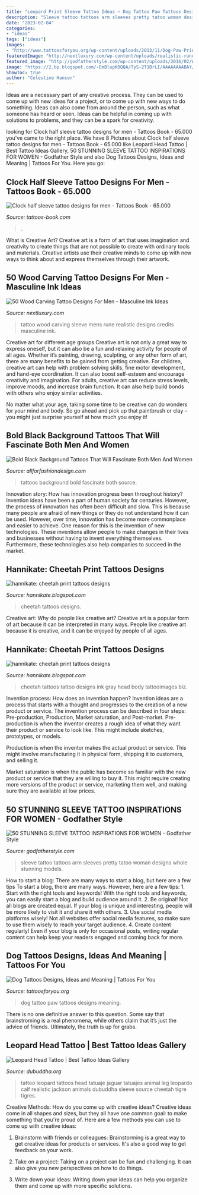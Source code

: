 ```yaml
---
title: "Leopard Print Sleeve Tattoo Ideas ~ Dog Tattoo Paw Tattoos Designs Meaning"
description: "Sleeve tattoo tattoos arm sleeves pretty tatoo woman designs whole stunning models"
date: "2023-02-04"
categories:
- "ideas"
tags: ["ideas"]
images:
- "http://www.tattoosforyou.org/wp-content/uploads/2013/11/Dog-Paw-Print-Tattoo.jpg"
featuredImage: "http://nextluxury.com/wp-content/uploads/realistic-rune-wood-carving-mens-knotwork-full-sleeve-tattoo.jpg"
featured_image: "http://godfatherstyle.com/wp-content/uploads/2016/02/Women-Tattoo-Design-Ideas-Full-Sleeve-Tattoo-Design-For-Girls..jpg"
image: "https://2.bp.blogspot.com/-EmBlupKDQQA/TyS-2T1BrLI/AAAAAAAABAY/MG_4fMfqmv0/s1600/cheetah-tattoos-for-girls.jpg"
ShowToc: true
author: "Celestine Hansen"
---
```



Ideas are a necessary part of any creative process. They can be used to come up with new ideas for a project, or to come up with new ways to do something. Ideas can also come from around the person, such as what someone has heard or seen. Ideas can be helpful in coming up with solutions to problems, and they can be a spark for creativity.

	

		
looking for Clock half sleeve tattoo designs for men - Tattoos Book - 65.000 you've came to the right place. We have 8 Pictures about Clock half sleeve tattoo designs for men - Tattoos Book - 65.000 like Leopard Head Tattoo | Best Tattoo Ideas Gallery, 50 STUNNING SLEEVE TATTOO INSPIRATIONS FOR WOMEN - Godfather Style and also Dog Tattoos Designs, Ideas and Meaning | Tattoos For You. Here you go:
		
    
## Clock Half Sleeve Tattoo Designs For Men - Tattoos Book - 65.000

<img loading=lazy src="https://tattoos-book.com/wp-content/uploads/2016/02/clock-half-sleeve-tattoo-designs-for-men.jpg" onerror="this.onerror=null;this.src='https://tse3.mm.bing.net/th?id=OIP.CA2juQcr-z7Jln_oa8PZ7gHaJ4&amp;pid=15.1';" alt="Clock half sleeve tattoo designs for men - Tattoos Book - 65.000">

_Source: tattoos-book.com_

>. 

	

What is Creative Art?
Creative art is a form of art that uses imagination and creativity to create things that are not possible to create with ordinary tools and materials. Creative artists use their creative minds to come up with new ways to think about and express themselves through their artwork.

    
## 50 Wood Carving Tattoo Designs For Men - Masculine Ink Ideas

<img loading=lazy src="http://nextluxury.com/wp-content/uploads/realistic-rune-wood-carving-mens-knotwork-full-sleeve-tattoo.jpg" onerror="this.onerror=null;this.src='https://tse1.mm.bing.net/th?id=OIP.fGoRFc5DfEVywJtZ92UdVwHaHa&amp;pid=15.1';" alt="50 Wood Carving Tattoo Designs For Men - Masculine Ink Ideas">

_Source: nextluxury.com_

>tattoo wood carving sleeve mens rune realistic designs credits masculine ink. 

	

Creative art for different age groups
Creative art is not only a great way to express oneself, but it can also be a fun and relaxing activity for people of all ages. Whether it’s painting, drawing, sculpting, or any other form of art, there are many benefits to be gained from getting creative.
For children, creative art can help with problem solving skills, fine motor development, and hand-eye coordination. It can also boost self-esteem and encourage creativity and imagination. For adults, creative art can reduce stress levels, improve moods, and increase brain function. It can also help build bonds with others who enjoy similar activities.

No matter what your age, taking some time to be creative can do wonders for your mind and body. So go ahead and pick up that paintbrush or clay – you might just surprise yourself at how much you enjoy it!

    
## Bold Black Background Tattoos That Will Fascinate Both Men And Women

<img loading=lazy src="https://allforfashiondesign.com/wp-content/uploads/2020/06/black-background-tattoos-7-600x895.jpg" onerror="this.onerror=null;this.src='https://tse3.mm.bing.net/th?id=OIP.IBjGY8PvwySPH0OU7aENHAHaLD&amp;pid=15.1';" alt="Bold Black Background Tattoos That Will Fascinate Both Men And Women">

_Source: allforfashiondesign.com_

>tattoos background bold fascinate both source. 

	

Innovation story: How has innovation progress been throughout history?
Invention ideas have been a part of human society for centuries. However, the process of innovation has often been difficult and slow. This is because many people are afraid of new things or they do not understand how it can be used. However, over time, innovation has become more commonplace and easier to achieve. One reason for this is the invention of new technologies. These inventions allow people to make changes in their lives and businesses without having to invent everything themselves. Furthermore, these technologies also help companies to succeed in the market.

    
## Hannikate: Cheetah Print Tattoos Designs

<img loading=lazy src="http://4.bp.blogspot.com/-nNrY9Yu-crE/TyS-sQPDmwI/AAAAAAAABAA/Ee2wRf5esXw/s1600/cheetah-print-tattoos-pics.jpg" onerror="this.onerror=null;this.src='https://tse4.mm.bing.net/th?id=OIP.YP-RG4ml-B4UxH8rjRiQzgHaJ4&amp;pid=15.1';" alt="hannikate: cheetah print tattoos designs">

_Source: hannikate.blogspot.com_

>cheetah tattoos designs. 

	

Creative art: Why do people like creative art?
Creative art is a popular form of art because it can be interpreted in many ways. People like creative art because it is creative, and it can be enjoyed by people of all ages.

    
## Hannikate: Cheetah Print Tattoos Designs

<img loading=lazy src="https://2.bp.blogspot.com/-EmBlupKDQQA/TyS-2T1BrLI/AAAAAAAABAY/MG_4fMfqmv0/s1600/cheetah-tattoos-for-girls.jpg" onerror="this.onerror=null;this.src='https://tse2.mm.bing.net/th?id=OIP.ptu3qRPoG78zUtZ1TvgeBAHaJ3&amp;pid=15.1';" alt="hannikate: cheetah print tattoos designs">

_Source: hannikate.blogspot.com_

>cheetah tattoos tattoo designs ink gray head body tattooimages biz. 

	

Invention process: How does an invention happen?
Invention ideas are a process that starts with a thought and progresses to the creation of a new product or service. The invention process can be described in four steps: Pre-production, Production, Market saturation, and Post-market.
Pre-production is when the inventor creates a rough idea of what they want their product or service to look like. This might include sketches, prototypes, or models.

Production is when the inventor makes the actual product or service. This might involve manufacturing it in physical form, shipping it to customers, and selling it.

Market saturation is when the public has become so familiar with the new product or service that they are willing to buy it. This might require creating more versions of the product or service, marketing them well, and making sure they are available at low prices.

    
## 50 STUNNING SLEEVE TATTOO INSPIRATIONS FOR WOMEN - Godfather Style

<img loading=lazy src="http://godfatherstyle.com/wp-content/uploads/2016/02/Women-Tattoo-Design-Ideas-Full-Sleeve-Tattoo-Design-For-Girls..jpg" onerror="this.onerror=null;this.src='https://tse1.mm.bing.net/th?id=OIP.8l2DuFFzWHnJhb5RtrfoqQHaLI&amp;pid=15.1';" alt="50 STUNNING SLEEVE TATTOO INSPIRATIONS FOR WOMEN - Godfather Style">

_Source: godfatherstyle.com_

>sleeve tattoo tattoos arm sleeves pretty tatoo woman designs whole stunning models. 

	

How to start a blog: There are many ways to start a blog, but here are a few tips
To start a blog, there are many ways. However, here are a few tips: 1. Start with the right tools and keywords! With the right tools and keywords, you can easily start a blog and build audience around it. 2. Be original! Not all blogs are created equal. If your blog is unique and interesting, people will be more likely to visit it and share it with others. 3. Use social media platforms wisely! Not all websites offer social media features, so make sure to use them wisely to reach your target audience. 4. Create content regularly! Even if your blog is only for occasional posts, writing regular content can help keep your readers engaged and coming back for more.

    
## Dog Tattoos Designs, Ideas And Meaning | Tattoos For You

<img loading=lazy src="http://www.tattoosforyou.org/wp-content/uploads/2013/11/Dog-Paw-Print-Tattoo.jpg" onerror="this.onerror=null;this.src='https://tse2.mm.bing.net/th?id=OIP.2610c2wVfGnNT8ysWhuCogHaJ4&amp;pid=15.1';" alt="Dog Tattoos Designs, Ideas and Meaning | Tattoos For You">

_Source: tattoosforyou.org_

>dog tattoo paw tattoos designs meaning. 

	

There is no one definitive answer to this question. Some say that brainstroming is a real phenomena, while others claim that it’s just the advice of friends. Ultimately, the truth is up for grabs.

    
## Leopard Head Tattoo | Best Tattoo Ideas Gallery

<img loading=lazy src="http://www.dubuddha.org/wp-content/uploads/2016/09/Leopard-Head-Tattoo-by-Jackson-May-728x847.jpg" onerror="this.onerror=null;this.src='https://tse4.mm.bing.net/th?id=OIP.N-_T8MCCIoY2Gh-wImlBUQHaIn&amp;pid=15.1';" alt="Leopard Head Tattoo | Best Tattoo Ideas Gallery">

_Source: dubuddha.org_

>tattoo leopard tattoos head tatuaje jaguar tatuajes animal leg leopardo calf realistic jackson animals dubuddha sleeve source cheetah tigre tigres. 

	

Creative Methods: How do you come up with creative ideas?
Creative ideas come in all shapes and sizes, but they all have one common goal: to make something that you're proud of. Here are a few methods you can use to come up with creative ideas:
1. Brainstorm with friends or colleagues: Brainstorming is a great way to get creative ideas for products or services. It's also a good way to get feedback on your work.

2. Take on a project: Taking on a project can be fun and challenging. It can also give you new perspectives on how to do things.

3. Write down your ideas: Writing down your ideas can help you organize them and come up with more specific solutions.

